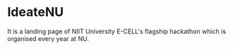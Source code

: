 # IdeateNU

It is a landing page of NIIT University E-CELL's flagship hackathon which is organised every year at NU.
